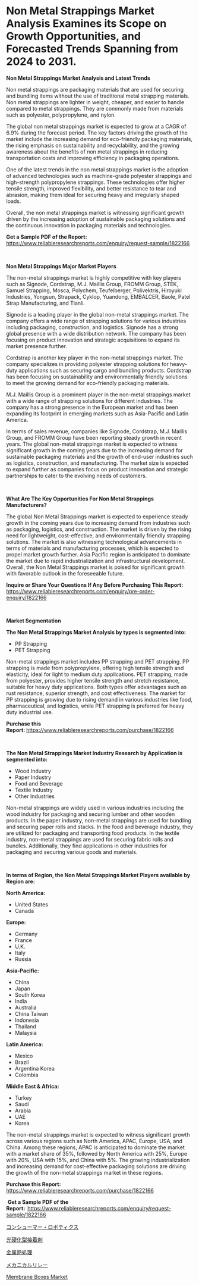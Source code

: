 <p><h1>Non Metal Strappings Market Analysis Examines its Scope on Growth Opportunities, and Forecasted Trends Spanning from 2024 to 2031.</h1></p><p><strong>Non Metal Strappings Market Analysis and Latest Trends</strong></p>
<p><p>Non metal strappings are packaging materials that are used for securing and bundling items without the use of traditional metal strapping materials. Non metal strappings are lighter in weight, cheaper, and easier to handle compared to metal strappings. They are commonly made from materials such as polyester, polypropylene, and nylon.</p><p>The global non metal strappings market is expected to grow at a CAGR of 6.9% during the forecast period. The key factors driving the growth of the market include the increasing demand for eco-friendly packaging materials, the rising emphasis on sustainability and recyclability, and the growing awareness about the benefits of non metal strappings in reducing transportation costs and improving efficiency in packaging operations.</p><p>One of the latest trends in the non metal strappings market is the adoption of advanced technologies such as machine-grade polyester strappings and high-strength polypropylene strappings. These technologies offer higher tensile strength, improved flexibility, and better resistance to tear and abrasion, making them ideal for securing heavy and irregularly shaped loads.</p><p>Overall, the non metal strappings market is witnessing significant growth driven by the increasing adoption of sustainable packaging solutions and the continuous innovation in packaging materials and technologies.</p></p>
<p><strong>Get a Sample PDF of the Report:&nbsp;</strong> <a href="https://www.reliableresearchreports.com/enquiry/request-sample/1822166">https://www.reliableresearchreports.com/enquiry/request-sample/1822166</a></p>
<p>&nbsp;</p>
<p><strong>Non Metal Strappings Major Market Players</strong></p>
<p><p>The non-metal strappings market is highly competitive with key players such as Signode, Cordstrap, M.J. Maillis Group, FROMM Group, STEK, Samuel Strapping, Mosca, Polychem, Teufelberger, Polivektris, Hiroyuki Industries, Yongsun, Strapack, Cyklop, Yuandong, EMBALCER, Baole, Patel Strap Manufacturing, and Tianli.</p><p>Signode is a leading player in the global non-metal strappings market. The company offers a wide range of strapping solutions for various industries including packaging, construction, and logistics. Signode has a strong global presence with a wide distribution network. The company has been focusing on product innovation and strategic acquisitions to expand its market presence further.</p><p>Cordstrap is another key player in the non-metal strappings market. The company specializes in providing polyester strapping solutions for heavy-duty applications such as securing cargo and bundling products. Cordstrap has been focusing on sustainability and environmentally friendly solutions to meet the growing demand for eco-friendly packaging materials.</p><p>M.J. Maillis Group is a prominent player in the non-metal strappings market with a wide range of strapping solutions for different industries. The company has a strong presence in the European market and has been expanding its footprint in emerging markets such as Asia-Pacific and Latin America.</p><p>In terms of sales revenue, companies like Signode, Cordstrap, M.J. Maillis Group, and FROMM Group have been reporting steady growth in recent years. The global non-metal strappings market is expected to witness significant growth in the coming years due to the increasing demand for sustainable packaging materials and the growth of end-user industries such as logistics, construction, and manufacturing. The market size is expected to expand further as companies focus on product innovation and strategic partnerships to cater to the evolving needs of customers.</p></p>
<p>&nbsp;</p>
<p><strong>What Are The Key Opportunities For Non Metal Strappings Manufacturers?</strong></p>
<p><p>The global Non Metal Strappings market is expected to experience steady growth in the coming years due to increasing demand from industries such as packaging, logistics, and construction. The market is driven by the rising need for lightweight, cost-effective, and environmentally friendly strapping solutions. The market is also witnessing technological advancements in terms of materials and manufacturing processes, which is expected to propel market growth further. Asia Pacific region is anticipated to dominate the market due to rapid industrialization and infrastructural development. Overall, the Non Metal Strappings market is poised for significant growth with favorable outlook in the foreseeable future.</p></p>
<p><strong>Inquire or Share Your Questions If Any Before Purchasing This Report:</strong> <a href="https://www.reliableresearchreports.com/enquiry/pre-order-enquiry/1822166">https://www.reliableresearchreports.com/enquiry/pre-order-enquiry/1822166</a></p>
<p>&nbsp;</p>
<p><strong>Market Segmentation</strong></p>
<p><strong>The Non Metal Strappings Market Analysis by types is segmented into:</strong></p>
<p><ul><li>PP Strapping</li><li>PET Strapping</li></ul></p>
<p><p>Non-metal strappings market includes PP strapping and PET strapping. PP strapping is made from polypropylene, offering high tensile strength and elasticity, ideal for light to medium duty applications. PET strapping, made from polyester, provides higher tensile strength and stretch resistance, suitable for heavy duty applications. Both types offer advantages such as rust resistance, superior strength, and cost effectiveness. The market for PP strapping is growing due to rising demand in various industries like food, pharmaceutical, and logistics, while PET strapping is preferred for heavy duty industrial use.</p></p>
<p><strong>Purchase this Report:&nbsp;</strong><a href="https://www.reliableresearchreports.com/purchase/1822166">https://www.reliableresearchreports.com/purchase/1822166</a></p>
<p>&nbsp;</p>
<p><strong>The Non Metal Strappings Market Industry Research by Application is segmented into:</strong></p>
<p><ul><li>Wood Industry</li><li>Paper Industry</li><li>Food and Beverage</li><li>Textile Industry</li><li>Other Industries</li></ul></p>
<p><p>Non-metal strappings are widely used in various industries including the wood industry for packaging and securing lumber and other wooden products. In the paper industry, non-metal strappings are used for bundling and securing paper rolls and stacks. In the food and beverage industry, they are utilized for packaging and transporting food products. In the textile industry, non-metal strappings are used for securing fabric rolls and bundles. Additionally, they find applications in other industries for packaging and securing various goods and materials.</p></p>
<p>&nbsp;</p>
<p><strong>In terms of Region, the Non Metal Strappings Market Players available by Region are:</strong></p>
<p>
    <p> <strong> North America: </strong>
        <ul>
            <li>United States</li>
            <li>Canada</li>
        </ul>
        </p> 
    <p> <strong> Europe: </strong>
        <ul>
            <li>Germany</li>
            <li>France</li>
            <li>U.K.</li>
            <li>Italy</li>
            <li>Russia</li>
        </ul>
        </p> 
    <p> <strong> Asia-Pacific: </strong>
        <ul>
            <li>China</li>
            <li>Japan</li>
            <li>South Korea</li>
            <li>India</li>
            <li>Australia</li>
            <li>China Taiwan</li>
            <li>Indonesia</li>
            <li>Thailand</li>
            <li>Malaysia</li>
        </ul>
        </p> 
    <p> <strong> Latin America: </strong>
        <ul>
            <li>Mexico</li>
            <li>Brazil</li>
            <li>Argentina Korea</li>
            <li>Colombia</li>
        </ul>
        </p> 
    <p> <strong> Middle East & Africa: </strong>
        <ul>
            <li>Turkey</li>
            <li>Saudi</li>
            <li>Arabia</li>
            <li>UAE</li>
            <li>Korea</li>
        </ul>
    </p>
    </p>
<p><p>The non-metal strappings market is expected to witness significant growth across various regions such as North America, APAC, Europe, USA, and China. Among these regions, APAC is anticipated to dominate the market with a market share of 35%, followed by North America with 25%, Europe with 20%, USA with 15%, and China with 5%. The growing industrialization and increasing demand for cost-effective packaging solutions are driving the growth of the non-metal strappings market in these regions.</p></p>
<p><strong>Purchase this Report: </strong><a href="https://www.reliableresearchreports.com/purchase/1822166">https://www.reliableresearchreports.com/purchase/1822166</a></p>
<p>&nbsp;<strong>Get a Sample PDF of the Report:&nbsp;&nbsp;</strong><a href="https://www.reliableresearchreports.com/enquiry/request-sample/1822166">https://www.reliableresearchreports.com/enquiry/request-sample/1822166</a></p>
<p><strong></strong></p>
<p><p><a href="https://medium.com/@alenaieme/%E6%B6%88%E8%B2%BB%E8%80%85%E3%83%AD%E3%83%9C%E3%83%83%E3%83%88%E5%B8%82%E5%A0%B4%E5%88%86%E6%9E%90-%E3%81%9D%E3%81%AEcagr-%E5%B8%82%E5%A0%B4%E3%82%BB%E3%82%B0%E3%83%A1%E3%83%B3%E3%83%86%E3%83%BC%E3%82%B7%E3%83%A7%E3%83%B3-%E3%81%8A%E3%82%88%E3%81%B3%E3%82%B0%E3%83%AD%E3%83%BC%E3%83%90%E3%83%AB%E7%94%A3%E6%A5%AD%E6%A6%82%E6%B3%81-67fc70dbba5f">コンシューマー・ロボティクス</a></p><p><a href="https://github.com/xemfu2379520/Market-Research-Report-List-1/blob/main/1201552998.md">光硬化型接着剤</a></p><p><a href="https://medium.com/@lindakreitz2023/%E9%87%91%E5%B1%9E%E7%86%B1%E5%87%A6%E7%90%86%E5%B8%82%E5%A0%B4%E5%B1%95%E6%9C%9B-%E6%A5%AD%E7%95%8C%E6%A6%82%E6%B3%81%E3%81%A8%E4%BA%88%E6%B8%AC-2024%E5%B9%B4%E3%81%8B%E3%82%892031%E5%B9%B4%E3%81%BE%E3%81%A7-c52fe0156a34">金属熱処理</a></p><p><a href="https://github.com/bucuel854722/Market-Research-Report-List-1/blob/main/8511380999.md">メカニカルリレー</a></p><p><a href="https://issuu.com/reportprime-2/docs/membrane-boxes-market-size-2030.pptx">Membrane Boxes Market</a></p></p>